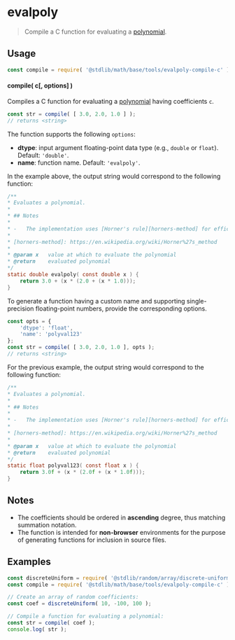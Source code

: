 <!--

@license Apache-2.0

Copyright (c) 2022 The Stdlib Authors.

Licensed under the Apache License, Version 2.0 (the "License");
you may not use this file except in compliance with the License.
You may obtain a copy of the License at

   http://www.apache.org/licenses/LICENSE-2.0

Unless required by applicable law or agreed to in writing, software
distributed under the License is distributed on an "AS IS" BASIS,
WITHOUT WARRANTIES OR CONDITIONS OF ANY KIND, either express or implied.
See the License for the specific language governing permissions and
limitations under the License.

-->

# evalpoly

> Compile a C function for evaluating a [polynomial][@stdlib/math/base/tools/evalpoly].

<section class="intro">

</section>

<!-- /.intro -->

<section class="usage">

## Usage

```javascript
const compile = require( '@stdlib/math/base/tools/evalpoly-compile-c' );
```

#### compile( c\[, options] )

Compiles a C function for evaluating a [polynomial][@stdlib/math/base/tools/evalpoly] having coefficients `c`.

```javascript
const str = compile( [ 3.0, 2.0, 1.0 ] );
// returns <string>
```

The function supports the following `options`:

-   **dtype**: input argument floating-point data type (e.g., `double` or `float`). Default: `'double'`.
-   **name**: function name. Default: `'evalpoly'`.

In the example above, the output string would correspond to the following function:

```c
/**
* Evaluates a polynomial.
*
* ## Notes
*
* -   The implementation uses [Horner's rule][horners-method] for efficient computation.
*
* [horners-method]: https://en.wikipedia.org/wiki/Horner%27s_method
*
* @param x   value at which to evaluate the polynomial
* @return    evaluated polynomial
*/
static double evalpoly( const double x ) {
    return 3.0 + (x * (2.0 + (x * 1.0)));
}
```

To generate a function having a custom name and supporting single-precision floating-point numbers, provide the corresponding options.

```javascript
const opts = {
    'dtype': 'float',
    'name': 'polyval123'
};
const str = compile( [ 3.0, 2.0, 1.0 ], opts );
// returns <string>
```

For the previous example, the output string would correspond to the following function:

```c
/**
* Evaluates a polynomial.
*
* ## Notes
*
* -   The implementation uses [Horner's rule][horners-method] for efficient computation.
*
* [horners-method]: https://en.wikipedia.org/wiki/Horner%27s_method
*
* @param x   value at which to evaluate the polynomial
* @return    evaluated polynomial
*/
static float polyval123( const float x ) {
    return 3.0f + (x * (2.0f + (x * 1.0f)));
}
```

</section>

<!-- /.usage -->

<section class="notes">

## Notes

-   The coefficients should be ordered in **ascending** degree, thus matching summation notation.
-   The function is intended for **non-browser** environments for the purpose of generating functions for inclusion in source files.

</section>

<!-- /.notes -->

<section class="examples">

## Examples

<!-- eslint no-undef: "error" -->

```javascript
const discreteUniform = require( '@stdlib/random/array/discrete-uniform' );
const compile = require( '@stdlib/math/base/tools/evalpoly-compile-c' );

// Create an array of random coefficients:
const coef = discreteUniform( 10, -100, 100 );

// Compile a function for evaluating a polynomial:
const str = compile( coef );
console.log( str );
```

</section>

<!-- /.examples -->

<!-- Section for related `stdlib` packages. Do not manually edit this section, as it is automatically populated. -->

<section class="related">

</section>

<!-- /.related -->

<!-- Section for all links. Make sure to keep an empty line after the `section` element and another before the `/section` close. -->

<section class="links">

[@stdlib/math/base/tools/evalpoly]: https://github.com/stdlib-js/stdlib/tree/develop/lib/node_modules/%40stdlib/math/base/tools/evalpoly

</section>

<!-- /.links -->
